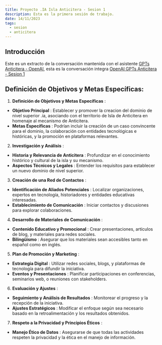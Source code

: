 ```yaml
---
title: Proyecto .IA Isla Anticitera - Sesion 1
description: Esta es la primera sesión de trabajo.
date: 14/11/2023
tags:
  - sesion
  - anticitera
---
```


## Introducción

Este es un extracto de la conversación mantenida con el asistente [GPTs Anticitera - OpenAI](https://chat.openai.com/g/g-fnpHOClUW-anticitera), esta es la conversación integra [OpenAI GPTs Anticitera - Sesion 1](https://chat.openai.com/share/f89e60c3-e351-46e5-a8d7-3e04a6782f4e)

## Definición de Objetivos y Metas Específicas:

1. **Definición de Objetivos y Metas Específicas** :
  - **Objetivo Principal** : Establecer y promover la creacion del dominio de nivel superior .ia, asociando con el territorio de Isla de Anticitera en homenaje al mecanismo de Anticitera.
  - **Metas Específicas** : Podrían incluir la creación de un caso convincente para el dominio, la colaboración con entidades tecnológicas e históricas, y la promoción en plataformas relevantes.
2. **Investigación y Análisis** :
  - **Historia y Relevancia de Anticitera** : Profundizar en el conocimiento histórico y cultural de la isla y su mecanismo.
  - **Aspectos Técnicos y Legales** : Entender los requisitos para establecer un nuevo dominio de nivel superior.
3. **Creación de una Red de Contactos** :
  - **Identificación de Aliados Potenciales** : Localizar organizaciones, expertos en tecnología, historiadores y entidades educativas interesadas.
  - **Establecimiento de Comunicación** : Iniciar contactos y discusiones para explorar colaboraciones.
4. **Desarrollo de Materiales de Comunicación** :
  - **Contenido Educativo y Promocional** : Crear presentaciones, artículos de blog, y materiales para redes sociales.
  - **Bilingüismo** : Asegurar que los materiales sean accesibles tanto en español como en inglés.
5. **Plan de Promoción y Marketing** :
  - **Estrategia Digital** : Utilizar redes sociales, blogs, y plataformas de tecnología para difundir la iniciativa.
  - **Eventos y Presentaciones** : Planificar participaciones en conferencias, seminarios web, o reuniones con stakeholders.
6. **Evaluación y Ajustes** :
  - **Seguimiento y Análisis de Resultados** : Monitorear el progreso y la recepción de la iniciativa.
  - **Ajustes Estratégicos** : Modificar el enfoque según sea necesario basado en la retroalimentación y los resultados obtenidos.
7. **Respeto a la Privacidad y Principios Éticos** :
  - **Manejo Ético de Datos** : Asegurarse de que todas las actividades respeten la privacidad y la ética en el manejo de información.
